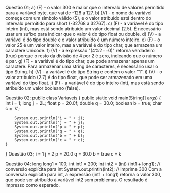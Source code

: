 Questão 01;
a) (F) - o valor 300 é maior que o intervalo de valores permitido para a variável byte, que vai de -128 a 127.
b) (V) - o nome da variável começa com um símbolo válido ($), e o valor atribuído está dentro do intervalo permitido para short (-32768 a 32767).
c) (F) - a variável é do tipo inteiro (int), mas está sendo atribuído um valor decimal (2.5). É necessário usar um sufixo para indicar que o valor é do tipo float ou double.
d) (V) - a variável é do tipo double e o valor atribuído é um número inteiro.
e) (F) - o valor 25 é um valor inteiro, mas a variável é do tipo char, que armazena um caractere Unicode.
f) (V) - a expressão "(4%2==0)" retorna verdadeiro (true) porque o resto da divisão de 4 por 2 é zero, indicando que o número é par.
g) (F) - a variável é do tipo char, que pode armazenar apenas um caractere. Para armazenar uma string de caracteres, é necessário usar o tipo String.
h) (V) - a variável é do tipo String e contém o valor "1".
i) (V) - o valor atribuído (2.7) é do tipo float, que pode ser armazenado em uma variável do tipo float.
j) (F) - a variável é do tipo inteiro (int), mas está sendo atribuído um valor booleano (false).

Questão 02;
public class Variaveis {
    public static void main(String[] args) {
        int i = 1;
        long j = 2L;
        float p = 20.0f;
        double q = 30.0;
        boolean b = true;
        char c = 'k';

        System.out.println("i = " + i);
        System.out.println("j = " + j);
        System.out.println("p = " + p);
        System.out.println("q = " + q);
        System.out.println("b = " + b);
        System.out.println("c = " + c);
    }
}
Questão 03;
i = 1
j = 2
p = 20.0
q = 30.0
b = true
c = k

Questão 04;
long long1 = 100;
int int1 = 200;
int int2 = (int) (int1 + long1); // conversão explícita para int
System.out.println(int2); // imprime 300
Com a conversão explícita para int, a expressão (int1 + long1) retorna o valor 300, que pode ser atribuído à variável int2 sem problemas. O resultado é impresso como esperado.